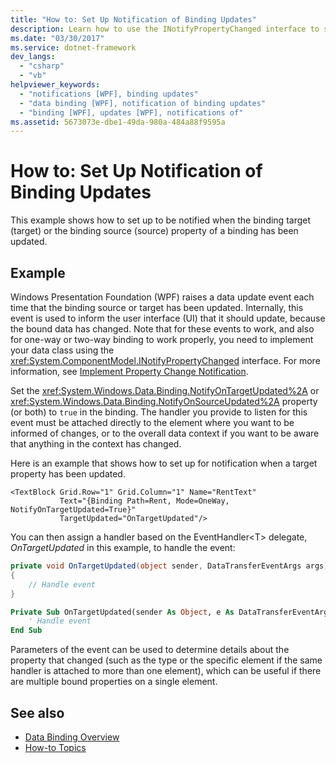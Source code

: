 ```yaml
---
title: "How to: Set Up Notification of Binding Updates"
description: Learn how to use the INotifyPropertyChanged interface to set up notification when source or target binding properties have been updated.
ms.date: "03/30/2017"
ms.service: dotnet-framework
dev_langs: 
  - "csharp"
  - "vb"
helpviewer_keywords: 
  - "notifications [WPF], binding updates"
  - "data binding [WPF], notification of binding updates"
  - "binding [WPF], updates [WPF], notifications of"
ms.assetid: 5673073e-dbe1-49da-980a-484a88f9595a
---
```

# How to: Set Up Notification of Binding Updates

This example shows how to set up to be notified when the binding target (target) or the binding source (source) property of a binding has been updated.  
  
## Example  

Windows Presentation Foundation (WPF) raises a data update event each time that the binding source or target has been updated. Internally, this event is used to inform the user interface (UI) that it should update, because the bound data has changed. Note that for these events to work, and also for one-way or two-way binding to work properly, you need to implement your data class using the <xref:System.ComponentModel.INotifyPropertyChanged> interface. For more information, see [Implement Property Change Notification](how-to-implement-property-change-notification.md).  
  
Set the <xref:System.Windows.Data.Binding.NotifyOnTargetUpdated%2A> or <xref:System.Windows.Data.Binding.NotifyOnSourceUpdated%2A> property (or both) to `true` in the binding. The handler you provide to listen for this event must be attached directly to the element where you want to be informed of changes, or to the overall data context if you want to be aware that anything in the context has changed.  
  
Here is an example that shows how to set up for notification when a target property has been updated.  
  
```xaml
<TextBlock Grid.Row="1" Grid.Column="1" Name="RentText"
           Text="{Binding Path=Rent, Mode=OneWay, NotifyOnTargetUpdated=True}"
           TargetUpdated="OnTargetUpdated"/>
```
  
You can then assign a handler based on the EventHandler\<T> delegate, *OnTargetUpdated* in this example, to handle the event:  
  
```csharp
private void OnTargetUpdated(object sender, DataTransferEventArgs args)
{
    // Handle event
}
```

```vb
Private Sub OnTargetUpdated(sender As Object, e As DataTransferEventArgs)
    ' Handle event
End Sub
```

Parameters of the event can be used to determine details about the property that changed (such as the type or the specific element if the same handler is attached to more than one element), which can be useful if there are multiple bound properties on a single element.  
  
## See also

- [Data Binding Overview](index.md)
- [How-to Topics](data-binding-how-to-topics.md)

